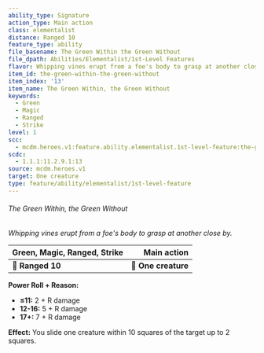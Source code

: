 ```yaml
---
ability_type: Signature
action_type: Main action
class: elementalist
distance: Ranged 10
feature_type: ability
file_basename: The Green Within the Green Without
file_dpath: Abilities/Elementalist/1st-Level Features
flavor: Whipping vines erupt from a foe's body to grasp at another close by.
item_id: the-green-within-the-green-without
item_index: '13'
item_name: The Green Within, the Green Without
keywords:
  - Green
  - Magic
  - Ranged
  - Strike
level: 1
scc:
  - mcdm.heroes.v1:feature.ability.elementalist.1st-level-feature:the-green-within-the-green-without
scdc:
  - 1.1.1:11.2.9.1:13
source: mcdm.heroes.v1
target: One creature
type: feature/ability/elementalist/1st-level-feature
---
```


###### The Green Within, the Green Without

*Whipping vines erupt from a foe's body to grasp at another close by.*

| **Green, Magic, Ranged, Strike** |     **Main action** |
| -------------------------------- | ------------------: |
| **📏 Ranged 10**                 | **🎯 One creature** |

**Power Roll + Reason:**

- **≤11:** 2 + R damage
- **12-16:** 5 + R damage
- **17+:** 7 + R damage

**Effect:** You slide one creature within 10 squares of the target up to 2 squares.
